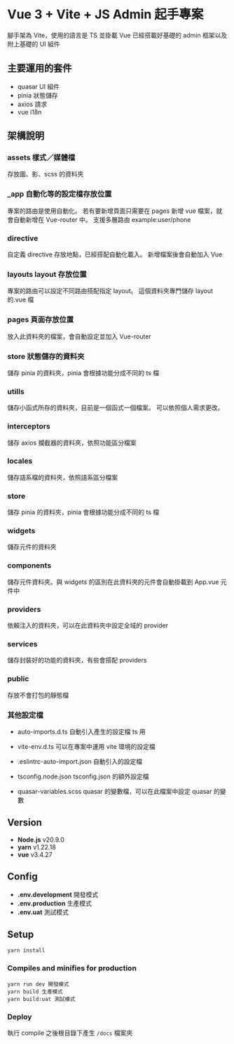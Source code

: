 # Vue 3 + Vite + JS Admin 起手專案

腳手架為 Vite，使用的語言是 TS 並掛載 Vue
已經搭載好基礎的 admin 框架以及附上基礎的 UI 組件

## 主要運用的套件

- quasar UI 組件
- pinia 狀態儲存
- axios 請求
- vue i18n

## 架構說明

### assets 樣式／媒體檔

存放圖、影、scss 的資料夾

### \_app 自動化等的設定檔存放位置

專案的路由是使用自動化。
若有要新增頁面只需要在 pages 新增 vue 檔案，就會自動新增在 Vue-router 中。
支援多層路由 example:user/phone

### directive

自定義 directive 存放地點，已經搭配自動化載入。
新增檔案後會自動加入 Vue

### layouts layout 存放位置

專案的路由可以設定不同路由搭配指定 layout。
這個資料夾專門儲存 layout 的.vue 檔

### pages 頁面存放位置

放入此資料夾的檔案，會自動設定並加入 Vue-router

### store 狀態儲存的資料夾

儲存 pinia 的資料夾，pinia 會根據功能分成不同的 ts 檔

### utills

儲存小函式所存的資料夾，目前是一個函式一個檔案。
可以依照個人需求更改。

### interceptors

儲存 axios 攔截器的資料夾，依照功能區分檔案

### locales

儲存語系檔的資料夾，依照語系區分檔案

### store

儲存 pinia 的資料夾，pinia 會根據功能分成不同的 ts 檔

### widgets

儲存元件的資料夾

### components

儲存元件資料夾。與 widgets 的區別在此資料夾的元件會自動掛載到 App.vue 元件中

### providers

依賴注入的資料夾，可以在此資料夾中設定全域的 provider

### services

儲存封裝好的功能的資料夾，有些會搭配 providers

### public

存放不會打包的靜態檔

### 其他設定檔

- auto-imports.d.ts 自動引入產生的設定檔 ts 用

- vite-env.d.ts 可以在專案中運用 vite 環境的設定檔

- .eslintrc-auto-import.json 自動引入的設定檔

- tsconfig.node.json tsconfig.json 的額外設定檔

- quasar-variables.scss quasar 的變數檔，可以在此檔案中設定 quasar 的變數

## Version

- **Node.js** v20.9.0
- **yarn** v1.22.18
- **vue** v3.4.27

## Config

- **.env.development** 開發模式
- **.env.production** 生產模式
- **.env.uat** 測試模式

## Setup

```
yarn install
```

### Compiles and minifies for production

```
yarn run dev 開發模式
yarn build 生產模式
yarn build:uat 測試模式
```

### Deploy

執行 compile 之後根目錄下產生 `/docs` 檔案夾
